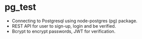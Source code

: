 # pg_test

- Connecting to Postgresql using node-postgres (pg) package.
- REST API for user to sign-up, login and be verified. 
- Bcrypt to encrypt passwords, JWT for verification.
